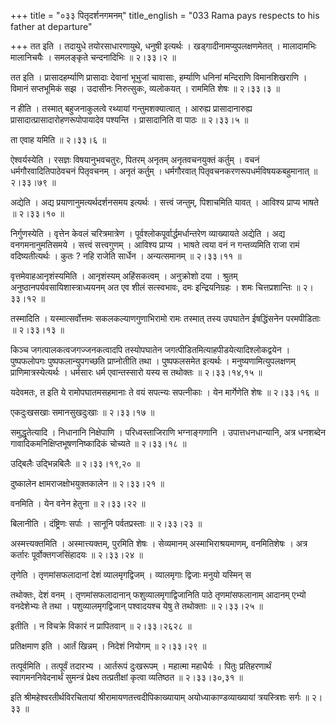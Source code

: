 +++
title = "०३३ पितृदर्शनगमनम्"
title_english = "033 Rama pays respects to his father at departure"

+++
तत इति । तदायुधे तयोरसाधारणायुथे, धनुषी इत्यर्थः । खड्गादीनामप्युपलक्षणमेतत् । मालादामभिः मालानिचयैः । समलङ्कृते चन्दनादिभिः  ॥  २।३३।२  ॥   

  

तत इति । प्रासादहर्म्याणि प्रासादाः देवानां भूभुजां चावासाः, हर्म्याणि धनिनां मन्दिराणि विमानशिखराणि । विमानं सप्तभूमिकं सझ । उदासीनः निरुत्सुकः, व्यलोकयत् । राममिति शेषः  ॥  २।३३।३  ॥   

  

न हीति । तस्मात् बहुजनाकुलत्वे रथ्यायां गन्तुमशक्यात्वात् । आरुह्य प्रासादानारुह्य प्रासादात्प्रासादारोहणरूपोपायादेव पश्यन्ति । प्रासादानिति वा पाठः  ॥  २।३३।५  ॥   

  

ता एवाह यमिति  ॥  २।३३।६  ॥   

  

ऐश्वर्यस्येति । रसज्ञः विषयानुभवचतुरः, पितरम् अनृतम् अनृतवचनयुक्तं कर्तुम् । वचनं धर्मगौरवादितिपाठेवचनं पितृवचनम् । अनृतं कर्तुम् । धर्मगौरवात् पितृवचनकरणरूपधर्मविषयकबहुमानात्  ॥  २।३३।७९  ॥   

  

अद्येति । अद्य प्रयाणानुमत्यर्थदर्शनसमय इत्यर्थः । सत्त्वं जन्तुम्, पिशाचमिति यावत् । आविश्य प्राप्य भाषते  ॥  २।३३।१०  ॥   

  

निर्गुणस्येति । वृत्तेन केवलं चरित्रमात्रेण । पूर्वश्लोकपूर्वार्द्धमर्धान्तरेण व्याख्यायते अद्येति । अद्य वनगमनानुमतिसमये । सत्त्वं सत्त्वगुणम् । आविश्य प्राप्य । भाषते त्वया वनं न गन्तव्यमिति राजा रामं वदिष्यतीत्यर्थः । कुतः ? नहि राजेति सार्धेन । अन्यत्समानम्  ॥  २।३३।११  ॥   

  

वृत्तमेवाहआनृशंस्यमिति । आनृशंस्यम् अहिंसकत्वम् । अनुक्रोशो दया । श्रुतम् अनुष्ठानपर्यवसायिशास्त्राध्ययनम् अत एव शीलं सत्स्वभावः, दमः इन्द्रियनिग्रहः । शमः चित्तप्रशान्तिः  ॥  २।३३।१२  ॥   

  

तस्मादिति । यस्मात्सर्वोत्तमः सकलकल्याणगुणाभिरामो रामः तस्मात् तस्य उपघातेन ईषद्धिंसनेन परमपीडिताः  ॥  २।३३।१३  ॥   

  

किञ्च जगत्पालकत्वजगज्जनकत्वादपि तस्योपघातेन जगत्पीडितमित्याहपीडयेत्यादिश्लोकद्वयेन । पुष्पफलोपगः पुष्पफलान्युपगच्छति प्राप्नोतीति तथा । पुष्पफलसमेत इत्यर्थः । मनुष्यणामित्युपलक्षणम् प्राणिमात्रस्येत्यर्थः । धर्मसारः धर्म एवान्तस्सारो यस्य स तथोक्तः  ॥  २।३३।१४,१५  ॥   

  

यदेवमतः, त इति ये रामोपघातमसहमानाः ते वयं सपत्न्यः सपत्नीकाः । येन मार्गेणेति शेषः  ॥  २।३३।१६  ॥   

  

एकदुःखसखाः समानसुखदुःखाः  ॥  २।३३।१७  ॥   

  

समुद्धृतेत्यादि । निधानानि निक्षेपाणि । परिध्वस्ताजिराणि भग्नाङ्गणानि । उपात्तधनधान्यानि, अत्र धनशब्देन गावादिकमनिक्षिप्तभूषणनिष्कादिकं चोच्यते  ॥  २।३३।१८  ॥   

  

उद्बिलैः उद्भिन्नबिलैः  ॥  २।३३।१९,२०  ॥   

  

दुष्कालेन क्षामराजक्षोभयुक्तकालेन  ॥  २।३३।२१  ॥   

  

वनमिति । येन वनेन हेतुना  ॥  २।३३।२२  ॥   

  

बिलानीति । दंष्ट्रिणः सर्पाः । सानूनि पर्वतप्रस्ताः  ॥  २।३३।२३  ॥   

  

अस्मत्त्यक्तमिति । अस्मात्त्यक्तम्, पुरमिति शेषः । सेव्यमानम् अस्माभिराश्रयमाणम्, वनमितिशेषः । अत्र कर्तारः पूर्वोक्तगजसिंहादयः  ॥  २।३३।२४  ॥   

  

तृणेति । तृणमांसफलादानां देशं व्यालमृगद्विजम् । व्यालमृगाः द्विजाः मनुयो यस्मिन् स  

तथोक्तः, देशं वनम् । तृणमांसफलादानान् फशुव्यालमृगाद्विजानिति पाठे तृणमांसफलानाम् आदानम् एभ्यो वनदेशेभ्यः ते तथा । पशुव्यालमृगद्विजान् पश्वादयश्च येषु ते तथोक्ताः  ॥  २।३३।२५  ॥   

  

इतीति । न विचक्रे विकारं न प्रापितवान्  ॥  २।३३।२६२८  ॥   

  

प्रतिक्षमाण इति । आर्तं खिन्नम् । निदेशं नियोगम्  ॥  २।३३।२९  ॥   

  

तत्पूर्वमिति । तत्पूर्वं तदारभ्य । आर्तरूपं दुःखरूपम् । महात्मा महाधैर्यः । पितुः प्रतिहरणार्थं स्वागमननिवेदनार्थं सुमन्त्रं प्रेक्ष्य तत्प्रतीक्षां कृत्वा व्यतिष्ठत  ॥  २।३३।३०,३१  ॥   

  

इति श्रीमहेश्वरतीर्थविरचितायां श्रीरामायणतत्त्वदीपिकाख्यायाम् अयोध्याकाण्डव्याख्यायां त्रयस्त्रिशः सर्गः  ॥  २।३३  ॥   

  

  

